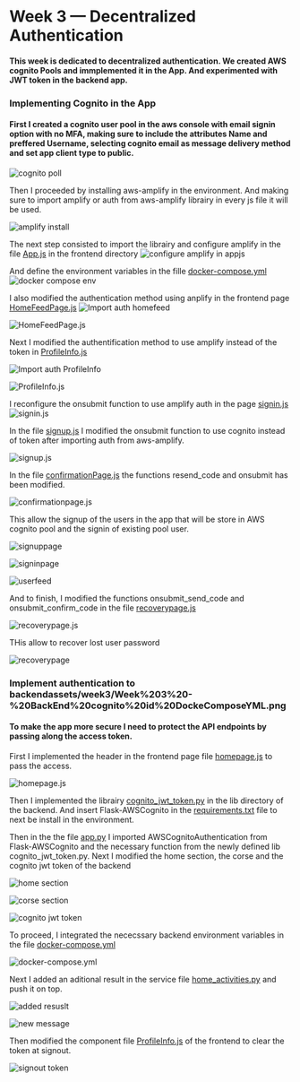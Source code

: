 # Week 3 — Decentralized Authentication
#### This week is dedicated to decentralized authentication. We created AWS cognito Pools and immplemented it in the App. And experimented with JWT token in the backend app. 


### Implementing Cognito in the App
#### First I created a cognito user pool in the aws console with email signin option with no MFA, making sure to include the attributes Name and preffered Username, selecting cognito email as message delivery method and set app client type to public.

![cognito poll](assets/week3/week%203%20-%20UserPool%20AWS%20Console.png)

Then I proceeded by installing aws-amplify in the environment. And making sure to import amplify or auth from aws-amplify librairy in every js file it will be used.

![amplify install](assets/week3/Week%203%20-%20Amplify%20install.png)

The next step consisted to import the librairy and configure amplify in the file [App.js](https://github.com/vilt23/aws-bootcamp-cruddur-2023/blob/main/frontend-react-js/src/App.js) in the frontend directory 
![configure amplify in appjs](assets/week3/Week%203%20-%20Amplify%20AppJs.png)

And define the environment variables in the fille [docker-compose.yml](https://github.com/vilt23/aws-bootcamp-cruddur-2023/blob/main/docker-compose.yml)
![docker compose env](assets/week3/Week%203%20-%20Env%20variables.png)

I also modified the authentication method using anplify in the frontend page [HomeFeedPage.js](https://github.com/vilt23/aws-bootcamp-cruddur-2023/blob/main/frontend-react-js/src/pages/HomeFeedPage.js)
![Import auth homefeed](assets/week3/Week%203%20-%20Import%20HomeFeedJS.png)

![HomeFeedPage.js](assets/week3/Week%203%20-%20Auth%20HomeFeedJs.png)

Next I modified the authentification method to use amplify instead of the token in [ProfileInfo.js](https://github.com/vilt23/aws-bootcamp-cruddur-2023/blob/main/frontend-react-js/src/components/ProfileInfo.js)

![Import auth ProfileInfo](assets/week3/Week%203%20-%20Import%20ProfileInfoJs.png)

![ProfileInfo.js](assets/week3/Week%203%20-%20Signout%20ProfileInfoJs.png)

I reconfigure the onsubmit function to use amplify auth in the page [signin.js](https://github.com/vilt23/aws-bootcamp-cruddur-2023/blob/main/frontend-react-js/src/pages/SigninPage.js)
![signin.js](assets/week3/Week%203%20-%20SigninPage.png)

In the file [signup.js](https://github.com/vilt23/aws-bootcamp-cruddur-2023/blob/main/frontend-react-js/src/pages/SignupPage.js) I modified the onsubmit function to use cognito instead of token after importing auth from aws-amplify.

![signup.js](assets/week3/Week%203%20-%20SignupJs.png)

In the file [confirmationPage.js](https://github.com/vilt23/aws-bootcamp-cruddur-2023/blob/main/frontend-react-js/src/pages/ConfirmationPage.js) the functions resend_code and onsubmit has been modified.

![confirmationpage.js](assets/week3/Week%203%20-%20ConfirmationJS.png)

This allow the signup of the users in the app that will be store in AWS cognito pool and the signin of existing pool user.

![signuppage](assets/week3/Week%203%20-%20Signup%20page.png)

![signinpage](assets/week3/Week%203%20-%20Signin%20Error.png)

![userfeed](assets/week3/Week%203%20-%20Profile%20page.png)

And to finish, I modified the functions onsubmit_send_code and onsubmit_confirm_code in the file [recoverypage.js](https://github.com/vilt23/aws-bootcamp-cruddur-2023/blob/main/frontend-react-js/src/pages/RecoverPage.js)

![recoverypage.js](assets/week3/Week%203%20-%20RecoveryPageJS.png)

THis allow to recover lost user password

![recoverypage](assets/week3/Week%203%20-%20Recovery%20page.png)

### Implement authentication to backendassets/week3/Week%203%20-%20BackEnd%20cognito%20id%20DockeComposeYML.png

#### To make the app more secure I need to protect the API endpoints by passing along the access token.

First I implemented the header in the frontend page file [homepage.js](https://github.com/vilt23/aws-bootcamp-cruddur-2023/blob/main/frontend-react-js/src/pages/HomeFeedPage.js) to pass the access.

![homepage.js](assets/week3/Week%203%20-%20Pass%20token%20from%20FrontEnd%20HomeFeedPageJS.png)

Then I implemented the librairy [cognito_jwt_token.py](https://github.com/vilt23/aws-bootcamp-cruddur-2023/blob/main/backend-flask/lib/cognito_jwt_token.py) in the lib directory of the backend. And insert Flask-AWSCognito in the [requirements.txt](https://github.com/vilt23/aws-bootcamp-cruddur-2023/blob/main/backend-flask/requirements.txt) file to next be install in the environment.

Then in the the file [app.py](https://github.com/vilt23/aws-bootcamp-cruddur-2023/blob/main/backend-flask/app.py) I imported AWSCognitoAuthentication from Flask-AWSCognito and the necessary function from the newly defined lib cognito_jwt_token.py. Next I modified the home section, the corse and the cognito jwt token of the backend

![home section](assets/week3/Week%203%20-%20backend%20home%20section%20AppJS.png)

![corse section](assets/week3/Week%203%20-%20Cors%20updae%20BackEnd%20AppPY.png)

![cognito jwt token](assets/week3/Week%203%20-%20CognitoJwtToken%20Backend%20AppPY.png)


To proceed, I integrated the nececssary backend environment variables in the file [docker-compose.yml](https://github.com/vilt23/aws-bootcamp-cruddur-2023/blob/main/docker-compose.yml)

![docker-compose.yml](assets/week3/Week%203%20-%20BackEnd%20cognito%20id%20DockeComposeYML.png)

Next I added an aditional result in the service file [home_activities.py](https://github.com/vilt23/aws-bootcamp-cruddur-2023/blob/main/backend-flask/services/home_activities.py) and push it on top.

![added resuslt](assets/week3/Week%20-%20Lore%20message%20in%20backend%20homeActivities.png)

![new message](assets/week3/Week%203%20-%20hidden%20message.png)

Then modified the component file [ProfileInfo.js](https://github.com/vilt23/aws-bootcamp-cruddur-2023/blob/main/frontend-react-js/src/components/ProfileInfo.js) of the frontend to clear the token at signout.

![signout token](assets/week3/Week%203%20-%20Signout%20ProfileInfoJs.png)
